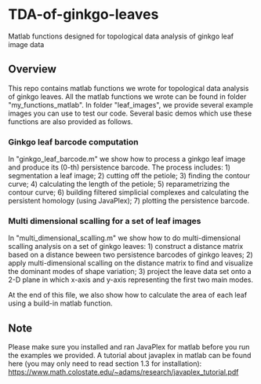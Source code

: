 # TDA-of-ginkgo-leaves
Matlab functions designed for topological data analysis of ginkgo leaf image data

## Overview
This repo contains matlab functions we wrote for topological data analysis of ginkgo leaves. All the matlab functions we wrote can be found in folder "my_functions_matlab". In folder "leaf_images", we provide several example images you can use to test our code. Several basic demos which use these functions are also provided as follows.

### Ginkgo leaf barcode computation
In "ginkgo_leaf_barcode.m" we show how to process a ginkgo leaf image and produce its (0-th) persistence barcode.
The process includes: 1) segmentation a leaf image; 2) cutting off the petiole; 3) finding the contour curve; 4) calculating the length of the petiole; 5) reparametrizing the contour curve; 6) building filtered simplicial complexes and calculating the persistent homology (using JavaPlex); 7) plotting the persistence barcode.

### Multi dimensional scalling for a set of leaf images
In "multi_dimensional_scalling.m" we show how to do multi-dimensional scalling analysis on a set of ginkgo leaves: 1) construct a distance matrix based on a distance beween two persistence barcodes of ginkgo leaves; 2) apply multi-dimensional scalling on the distance matrix to find and visualize the dominant modes of shape variation; 3) project the leave data set onto a 2-D plane in which x-axis and y-axis representing the first two main modes.

At the end of this file, we also show how to calculate the area of each leaf using a build-in matlab function.

## Note
Please make sure you installed and ran JavaPlex for matlab before you run the examples we provided. A tutorial about javaplex in matlab can be found here (you may only need to read section 1.3 for installation):
https://www.math.colostate.edu/~adams/research/javaplex_tutorial.pdf

